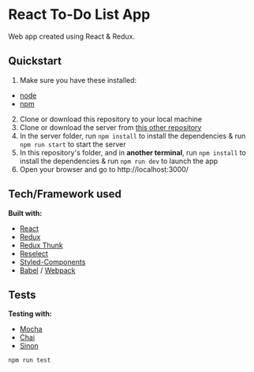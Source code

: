 # React To-Do List App

Web app created using React & Redux.

## Quickstart
1. Make sure you have these installed:
- [node](https://nodejs.org/)
- [npm](https://www.npmjs.com/)

2. Clone or download this repository to your local machine
3. Clone or download the server from [this other repository](https://github.com/ma-thibaud/react-todo-list-server)
4. In the server folder, run `npm install` to install the dependencies & run `npm run start` to start the server
5. In this repository's folder, and in **another terminal**, run `npm install` to install the dependencies & run `npm run dev` to launch the app
6. Open your browser and go to http://localhost:3000/

## Tech/Framework used

**Built with:**
- [React](https://reactjs.org/)
- [Redux](https://redux.js.org/)
- [Redux Thunk](https://www.npmjs.com/package/redux-thunk)
- [Reselect](https://www.npmjs.com/package/reselect)
- [Styled-Components](https://styled-components.com/)
- [Babel](https://babeljs.io/) / [Webpack](https://webpack.js.org/)

## Tests

**Testing with:**
- [Mocha](https://mochajs.org/)
- [Chai](https://www.chaijs.com/)
- [Sinon](https://sinonjs.org/)

```node
npm run test
```
